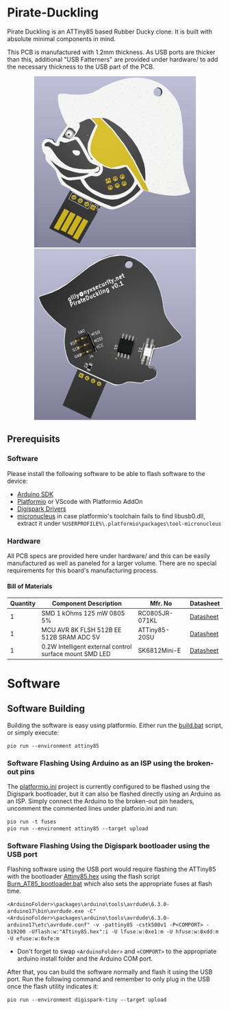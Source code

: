 # Pirate-Duckling
Pirate Duckling is an ATTiny85 based Rubber Ducky clone. It is built with absolute minimal components in mind.

This PCB is manufactured with 1.2mm thickness. As USB ports are thicker than this, additional "USB Fatterners" are provided under hardware/ to add the necessary thickness to the USB part of the PCB.

<p align="center">
  <img src="https://raw.githubusercontent.com/gili-yankovitch/Pirate-Duckling/master/images/front.png" height="400"> <img src="https://raw.githubusercontent.com/gili-yankovitch/Pirate-Duckling/master/images/back.png" height="400">
</p>


## Prerequisits
### Software
Please install the following software to be able to flash software to the device:
* [Arduino SDK](https://www.arduino.cc/en/software)
* [Platformio](https://platformio.org/install/cli) or VScode with Platformio AddOn
* [Digispark Drivers](https://github.com/digistump/DigistumpArduino/releases/download/1.6.7/Digistump.Drivers.zip)
* [micronucleus](https://github.com/micronucleus/micronucleus/releases/download/v2.6/micronucleus-cli-master-882e7b4a-x86_64-MINGW64_NT-10.0-17763.zip) in case platformio's toolchain fails to find libusb0.dll, extract it under `%USERPROFILE%\.platformio\packages\tool-micronucleus`

### Hardware
All PCB specs are provided here under hardware/ and this can be easily manufactured as well as paneled for a larger volume. There are no special requirements for this board's manufacturing process.

#### Bill of Materials
| Quantity | Component Description | Mfr. No | Datasheet |
|----------|-----------------------|---------|-----------|
| 1 | SMD 1 kOhms 125 mW 0805 5% | RC0805JR-071KL | [Datasheet](https://www.mouser.co.il/datasheet/2/447/PYu_RC_Group_51_RoHS_L_11-1984063.pdf) |
| 1 | MCU AVR 8K FLSH 512B EE 512B SRAM ADC 5V | ATTiny85-20SU | [Datasheet](https://www.mouser.co.il/datasheet/2/268/Atmel_2586_AVR_8_bit_Microcontroller_ATtiny25_ATti-1315542.pdf) |
| 1 | 0.2W Intelligent external control surface mount SMD LED | SK6812Mini-E | [Datasheet](https://cdn-shop.adafruit.com/product-files/4960/4960_SK6812MINI-E_REV02_EN.pdf) |

# Software
## Software Building
Building the software is easy using platformio. Either run the [build.bat](build.bat) script, or simply execute:
```
pio run --environment attiny85
```

### Software Flashing Using Arduino as an ISP using the broken-out pins
The [platformio.ini](platformio.ini) project is currently configured to be flashed using the Digispark bootloader, but it can also be flashed directly using an Arduino as an ISP. Simply connect the Arduino to the broken-out pin headers, uncomment the commented lines under platforio.ini and run:
```
pio run -t fuses
pio run --environment attiny85 --target upload
```

### Software Flashing Using the Digispark bootloader using the USB port
Flashing software using the USB port would require flashing the ATTiny85 with the bootloader [Attiny85.hex](Digistump/bootloader/ATtiny85.hex) using the flash script [Burn_AT85_bootloader.bat](Digistump/bootloader/Burn_AT85_bootloader.bat) which also sets the appropriate fuses at flash time.
```
<ArduinoFolder>\packages\arduino\tools\avrdude\6.3.0-arduino17\bin\avrdude.exe -C"<ArduinoFolder>\packages\arduino\tools\avrdude\6.3.0-arduino17\etc\avrdude.conf" -v -pattiny85 -cstk500v1 -P<COMPORT> -b19200 -Uflash:w:"ATtiny85.hex":i -U lfuse:w:0xe1:m -U hfuse:w:0xdd:m -U efuse:w:0xfe:m
```
* Don't forget to swap `<ArduinoFolder>` and `<COMPORT>` to the appropriate arduino install folder and the Arduino COM port.

After that, you can build the software normally and flash it using the USB port. Run the following command and remember to only plug in the USB once the flash utility indicates it:
```
pio run --environment digispark-tiny --target upload
```
